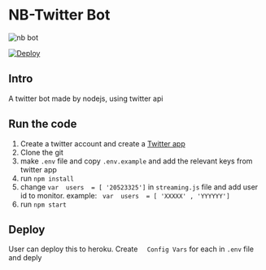 
# NB-Twitter Bot
![nb bot](https://nb-twitter-bot.herokuapp.com/main.png)

[![Deploy](https://www.herokucdn.com/deploy/button.png)](https://heroku.com/deploy)

## Intro

A twitter bot made by nodejs, using twitter api

## Run the code

 1. Create a twitter account and create a  [Twitter app](https://apps.twitter.com/)
 2. Clone the git
 3. make `.env` file and copy `.env.example` and add the relevant keys from twitter app 
 4. run `npm install` 
 5.  change `var  users  = [ '20523325']` in `streaming.js` file and add user id to monitor. example: ` var  users  = [ 'XXXXX' , 'YYYYYY']`
 6. run `npm start`
 

## Deploy
User can deploy this to heroku. Create `  Config Vars` for each in `.env` file and deply

